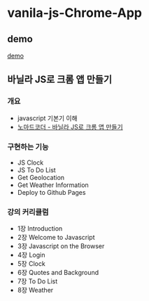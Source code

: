 # vanila-js-Chrome-App

## demo
<a href="https://leemihzy.github.io/momentum">demo</a>

## 바닐라 JS로 크롬 앱 만들기

### 개요

- javascript 기본기 이해
- [노마드코더 - 바닐라 JS로 크롬 앱 만들기](https://nomadcoders.co/javascript-for-beginners)

### 구현하는 기능

- JS Clock
- JS To Do List
- Get Geolocation
- Get Weather Information
- Deploy to Github Pages

### 강의 커리큘럼

- 1장 Introduction
- 2장 Welcome to Javascript
- 3장 Javascript on the Browser
- 4장 Login
- 5장 Clock
- 6장 Quotes and Background
- 7장 To Do List
- 8장 Weather
